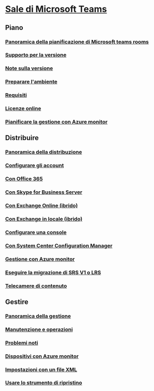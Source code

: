 # [Sale di Microsoft Teams](index.md)
## Piano
### [Panoramica della pianificazione di Microsoft teams rooms](skype-room-systems-v2-0.md)
### [Supporto per la versione](srs2-lifecycle-support.md)
### [Note sulla versione](srs2-release-note.md)
### [Preparare l'ambiente](srs-v2-prep.md)
### [Requisiti](requirements.md)
### [Licenze online](skype-room-systems-v2.md)
### [Pianificare la gestione con Azure monitor](azure-monitor-plan.md)

## Distribuire
### [Panoramica della distribuzione](room-systems-v2.md)
### [Configurare gli account](room-systems-v2-configure-accounts.md)
### [Con Office 365](with-office-365.md)
### [Con Skype for Business Server](with-skype-for-business-server-2015.md)
### [Con Exchange Online (ibrido)](with-exchange-online.md)
### [Con Exchange in locale (ibrido)](with-exchange-on-premises.md)
### [Configurare una console](console.md)
### [Con System Center Configuration Manager](room-systems-scale.md)
### [Gestione con Azure monitor](azure-monitor-deploy.md)
### [Eseguire la migrazione di SRS V1 o LRS](lrs-migration.md)
### [Telecamere di contenuto](content-camera.md)

## Gestire
### [Panoramica della gestione](skype-room-systems-v2.md)
### [Manutenzione e operazioni](room-systems-v2-operations.md)
### [Problemi noti](known-issues.md)
### [Dispositivi con Azure monitor](azure-monitor-manage.md)
### [Impostazioni con un file XML](xml-config-file.md)
### [Usare lo strumento di ripristino](recovery-tool.md)

